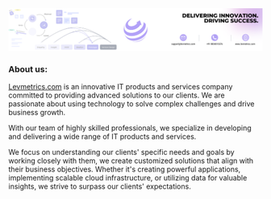 <img width="1600" alt="LevBanner" src="https://github.com/LevMetrics/.github/blob/main/profile/lev.png">

### About us:
<!-- https://gdscaec.org/ -->
[Levmetrics.com](https://www.levmetrics.com) is an innovative IT products and services company committed to providing advanced solutions to our clients. We are passionate about using technology to solve complex challenges and drive business growth. 

With our team of highly skilled professionals, we specialize in developing and delivering a wide range of IT products and services.

We focus on understanding our clients' specific needs and goals by working closely with them, we create customized solutions that align with their business objectives. 
Whether it's creating powerful applications, implementing scalable cloud infrastructure, or utilizing data for valuable insights, we strive to surpass our clients' expectations.

